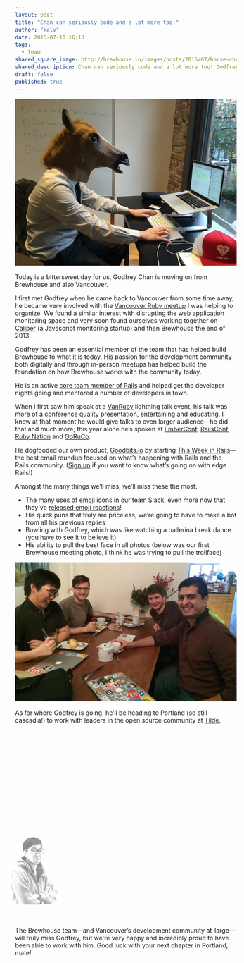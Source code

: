 ```yaml
---
layout: post
title: "Chan can seriously code and a lot more too!"
author: "kalv"
date: 2015-07-10 16:13
tags:
  - team
shared_square_image: http://brewhouse.io/images/posts/2015/07/horse-chan-social.jpg
shared_description: Chan can seriously code and a lot more too! Godfrey Chan is moving on from Brewhouse.
draft: false
published: true
---
```


![HorseChan](/images/posts/2015/07/horse-chan.jpg)

Today is a bittersweet day for us, Godfrey Chan is moving on from Brewhouse and also Vancouver.

I first met Godfrey when he came back to Vancouver from some time away, he became very involved with the [Vancouver Ruby meetup](http://vanruby.org/) I was helping to organize. We found a similar interest with disrupting the web application monitoring space and very soon found ourselves working together on [Caliper](http://caliper.io) (a Javascript monitoring startup) and then Brewhouse the end of 2013.

Godfrey has been an essential member of the team that has helped build Brewhouse to what it is today. His passion for the development community both digitally and through in-person meetups has helped build the foundation on how Brewhouse works with the community today.

He is an active [core team member of Rails](http://rubyonrails.org/core/) and helped get the developer nights going and mentored a number of developers in town.

<!-- break -->

When I first saw him speak at a [VanRuby](https://vanruby.org) lightning talk event, his talk was more of a conference quality presentation, entertaining and educating. I knew at that moment he would give talks to even larger audience—he did that and much more; this year alone he’s spoken at  [EmberConf](https://www.youtube.com/watch?v=PXB93Z8azZE), [RailsConf](https://www.youtube.com/watch?v=IjbYhE9mWuk), [Ruby Nation](http://www.rubynation.org/) and [GoRuCo](http://goruco.com/).

He dogfooded our own product, [Goodbits.io](https://goodbits.io) by starting [This Week in Rails](https://rails-weekly.ongoodbits.com/)—the best email roundup focused on what’s happening with Rails and the Rails community. ([Sign up](https://rails-weekly.ongoodbits.com/) if you want to know what’s going on with edge Rails!)

Amongst the many things we’ll miss, we’ll miss these the most:

- The many uses of emoji icons in our team Slack, even more now that they've [released emoji reactions](http://slackhq.com/post/123561085920/reactions)!
- His quick puns that truly are priceless, we’re going to have to make a bot from all his previous replies
- Bowling with Godfrey, which was like watching a ballerina break dance (you have to see it to believe it)
- His ability to pull the best face in all photos (below was our first Brewhouse meeting photo, I think he was trying to pull the trollface)

![First BrewhouseTeam meeting](/images/posts/2015/07/1st-team-meeting.jpg)

As for where Godfrey is going, he’ll be heading to Portland (so still cascadia!) to work with leaders in the open source community at [Tilde](http://www.tilde.io/about-us/).

<div id="teams" class="brewhouse">
  <img id="godfrey" src="/images/posts/2015/07/godfrey.png"></img>
</div>
<audio id="power-up">
  <source src="/images/posts/2015/07/power-up.mp3"></source>
  <source src="/images/posts/2015/07/power-up.ogg">beep</source>
</audio>


The Brewhouse team—and Vancouver’s development community at-large—will truly miss Godfrey, but we're very happy and incredibly proud to have been able to work with him. Good luck with your next chapter in Portland, mate!


<script type="text/javascript" src="https://code.jquery.com/jquery-2.1.4.min.js"></script>
<script>
  $(window).scroll( function() {
    var bottom_of_teams = $("#teams").offset().top + $("#teams").outerHeight();
    var bottom_of_window = $(window).scrollTop() + $(window).height();

    if(bottom_of_window > bottom_of_teams + $(window).height() * 0.1){
      to_tilde();
    } else {
      to_brewhouse();
    };
  });

  var to_tilde = function() {
    if($("#teams.brewhouse").length) {
      $("#power-up")[0].play();
    }
    $("#teams").removeClass("brewhouse").addClass("tilde");
  }

  var to_brewhouse = function() {
    $("#teams").removeClass("tilde").addClass("brewhouse");
  }
</script>

<style>
  #teams {
    height: 396px;
    width: 680px;
    background: url('/images/posts/2015/07/brewhouse-tilde-bkg.png');
    transition: background-position 1s;
    position: relative;
    margin-bottom: 50px;
  }

  #teams.tilde {
    background-position: -733px 0;
  }

  #godfrey {
    position: absolute;
    bottom: 0;
    transition: height 1s, opacity 1s, left 1s;
    transition-timing-function: ease-out;
  }

  #teams.brewhouse #godfrey {
    opacity: 0.5;
    height: 155px;
    left: -22px;
  }

  #teams.tilde #godfrey {
    opacity: 1;
    height: 210px;
    left: -46px;
  }
</style>
